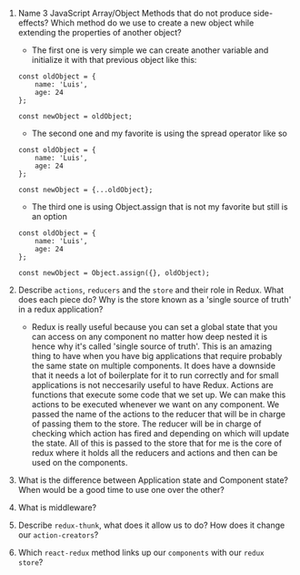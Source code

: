 1.  Name 3 JavaScript Array/Object Methods that do not produce side-effects? Which method do we use to create a new object while extending the properties of another object?

    * The first one is very simple we can create another variable and initialize it with that previous object like this:

    ```
    const oldObject = {
        name: 'Luis',
        age: 24
    };

    const newObject = oldObject;
    ```

    * The second one and my favorite is using the spread operator like so

    ```
    const oldObject = {
        name: 'Luis',
        age: 24
    };

    const newObject = {...oldObject};
    ```

    * The third one is using Object.assign that is not my favorite but still is an option

    ```
    const oldObject = {
        name: 'Luis',
        age: 24
    };

    const newObject = Object.assign({}, oldObject);
    ```


1.  Describe `actions`, `reducers` and the `store` and their role in Redux. What does each piece do? Why is the store known as a 'single source of truth' in a redux application?

    * Redux is really useful because you can set a global state that you can access on any component no matter how deep nested it is hence why it's called 'single source of truth'. This is an amazing thing to have when you have big applications that require probably the same state on multiple components. It does have a downside that it needs a lot of boilerplate for it to run correctly and for small applications is not neccesarily useful to have Redux. Actions are functions that execute some code that we set up. We can make this actions to be executed whenever we want on any component. We passed the name of the actions to the reducer that will be in charge of passing them to the store. The reducer will be in charge of checking which action has fired and depending on which will update the state. All of this is passed to the store that for me is the core of redux where it holds all the reducers and actions and then can be used on the components.

1.  What is the difference between Application state and Component state? When would be a good time to use one over the other?
1.  What is middleware?
1.  Describe `redux-thunk`, what does it allow us to do? How does it change our `action-creators`?
1.  Which `react-redux` method links up our `components` with our `redux store`?
